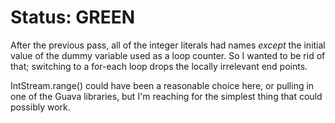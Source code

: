 # Status: GREEN

After the previous pass, all of the integer literals had names _except_ the initial value of the dummy variable used
as a loop counter.  So I wanted to be rid of that; switching to a for-each loop drops the locally irrelevant end points.

IntStream.range() could have been a reasonable choice here, or pulling in one of the Guava libraries, but I'm reaching
for the simplest thing that could possibly work.